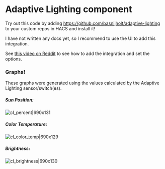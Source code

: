 # Adaptive Lighting component

Try out this code by adding https://github.com/basnijholt/adaptive-lighting to your custom repos in HACS and install it!

I have not written any docs yet, so I recommend to use the UI to add this integration.

See [this video on Reddit](https://www.reddit.com/r/homeassistant/comments/j09219/any_circadian_lighting_users_good_news_i_just/) to see how to add the integration and set the options.


### Graphs!
These graphs were generated using the values calculated by the Adaptive Lighting sensor/switch(es).

##### Sun Position:
![cl_percent|690x131](https://community-home-assistant-assets.s3.dualstack.us-west-2.amazonaws.com/original/3X/6/5/657ff98beb65a94598edeb4bdfd939095db1a22c.PNG)

##### Color Temperature:
![cl_color_temp|690x129](https://community-home-assistant-assets.s3.dualstack.us-west-2.amazonaws.com/original/3X/5/9/59e84263cbecd8e428cb08777a0413672c48dfcd.PNG)

##### Brightness:
![cl_brightness|690x130](https://community-home-assistant-assets.s3.dualstack.us-west-2.amazonaws.com/original/3X/5/8/58ebd994b62a8b1abfb3497a5288d923ff4e2330.PNG)
